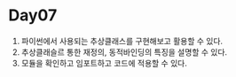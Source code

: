 # Day07

  1. 파이썬에서 사용되는 추상클래스를 구현해보고 활용할 수 있다.
  2. 추상클래슬르 통한 재정의, 동적바인딩의 특징을 설명할 수 있다.
  3. 모듈을 확인하고 임포트하고 코드에 적용할 수 있다. 